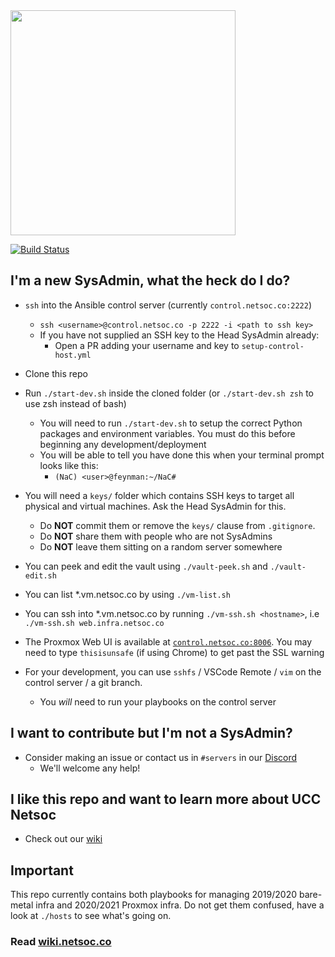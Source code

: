 <img src="https://github.com/UCCNetsoc/wiki/raw/master/assets/logo-service-nac.svg" width="360"/>

[![Build Status](https://ci.netsoc.co/api/badges/UCCNetsoc/NaC/status.svg)](https://ci.netsoc.co/UCCNetsoc/NaC)

## I'm a new SysAdmin, what the heck do I do?

* `ssh` into the Ansible control server (currently `control.netsoc.co:2222`)
  * `ssh <username>@control.netsoc.co -p 2222 -i <path to ssh key>`
  * If you have not supplied an SSH key to the Head SysAdmin already:
    * Open a PR adding your username and key to `setup-control-host.yml`

* Clone this repo

* Run `./start-dev.sh` inside the cloned folder (or `./start-dev.sh zsh` to use zsh instead of bash)
  * You will need to run `./start-dev.sh` to setup the correct Python packages and environment variables. You must do this before beginning any development/deployment
  * You will be able to tell you have done this when your terminal prompt looks like this:
    * `(NaC) <user>@feynman:~/NaC#`

* You will need a `keys/` folder which contains SSH keys to target all physical and virtual machines. Ask the Head SysAdmin for this.
  * Do **NOT** commit them or remove the `keys/` clause from `.gitignore`.
  * Do **NOT** share them with people who are not SysAdmins
  * Do **NOT** leave them sitting on a random server somewhere

* You can peek and edit the vault using `./vault-peek.sh` and `./vault-edit.sh`

* You can list *.vm.netsoc.co by using `./vm-list.sh`
* You can ssh into *.vm.netsoc.co by running `./vm-ssh.sh <hostname>`, i.e `./vm-ssh.sh web.infra.netsoc.co`

* The Proxmox Web UI is available at [`control.netsoc.co:8006`](https://control.netsoc.co:8006). You may need to type `thisisunsafe` (if using Chrome) to get past the SSL warning 

* For your development, you can use `sshfs` / VSCode Remote / `vim` on the control server / a git branch.
  * You _will_ need to run your playbooks on the control server


## I want to contribute but I'm not a SysAdmin?

* Consider making an issue or contact us in `#servers` in our [Discord](https://discord.netsoc.co)
  * We'll welcome any help!

## I like this repo and want to learn more about UCC Netsoc

* Check out our [wiki](https://wiki.netsoc.co)

## **Important**

This repo currently contains both playbooks for managing 2019/2020 bare-metal infra and 2020/2021 Proxmox infra. Do not get them confused, have a look at `./hosts` to see what's going on.

### **Read [wiki.netsoc.co](wiki.netsoc.co)**
